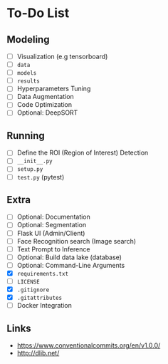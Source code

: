 # To-Do List

## Modeling
- [ ] Visualization (e.g tensorboard)
- [ ] `data`
- [ ] `models`
- [ ] `results`
- [ ] Hyperparameters Tuning
- [ ] Data Augmentation
- [ ] Code Optimization
- [ ] Optional: DeepSORT

## Running
- [ ] Define the ROI (Region of Interest) Detection
- [ ] `__init__.py`
- [ ] `setup.py`
- [ ] `test.py` (pytest)

## Extra
- [ ] Optional: Documentation
- [ ] Optional: Segmentation
- [ ] Flask UI (Admin/Client)
- [ ] Face Recognition search (Image search)
- [ ] Text Prompt to Inference
- [ ] Optional: Build data lake (database)
- [ ] Optional: Command-Line Arguments
- [x] `requirements.txt`
- [ ] `LICENSE`
- [x] `.gitignore`
- [x] `.gitattributes`
- [ ] Docker Integration

## Links
- https://www.conventionalcommits.org/en/v1.0.0/
- http://dlib.net/
